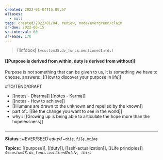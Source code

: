 ```yaml
---
created: 2022-01-04T16:00:57 
aliases:
  - null
tags: created/2022/01/04, review, node/evergreen/claim
sr-due: 2022-06-15
sr-interval: 60
sr-ease: 170
---
```

> [!infobox]
`$=customJS.dv_funcs.mentionedIn(dv)`

#### [[Purpose is derived from within, duty is derived from without]] 

Purpose is not something that can be given to us, it is something we have to choose. 
answers:: [[How to discover your purpose in life]]

#TO/TEND/GRAFT 
- [[notes - Dharma]] [[notes - Karma]] 
- [[notes - How to achieve]]
- [[Humans are drawn to the unknown and repelled by the known]]
- part of:: [[Be the change you want to see in the world]]
- why:: [[Growing up is being able to articulate the hope more than the hopelessness]]

### <hr class="footnote"/>

**Status**:: #EVER/SEED 
*edited `=this.file.mtime`*

**Topics**:: [[purpose]], [[duty]], [[self-actualization]], [[Life principles]]
*`$=customJS.dv_funcs.outlinedIn(dv, this)`*
